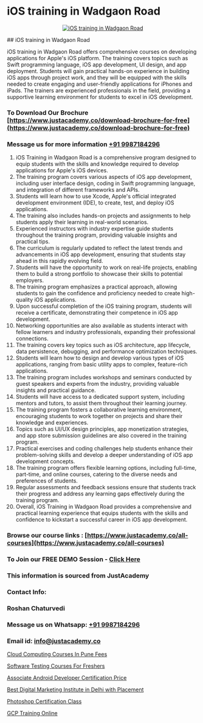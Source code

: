 # iOS training in Wadgaon Road

<p align="center">
  <a href="https://justacademy.co/course-detail/ios-training">
    <img src="https://justacademy.co/storage2/course_image/1676636008_course_image.webp" alt="iOS training in Wadgaon Road">
  </a>
</p>
## iOS training in Wadgaon Road

iOS training in Wadgaon Road offers comprehensive courses on developing applications for Apple's iOS platform. The training covers topics such as Swift programming language, iOS app development, UI design, and app deployment. Students will gain practical hands-on experience in building iOS apps through project work, and they will be equipped with the skills needed to create engaging and user-friendly applications for iPhones and iPads. The trainers are experienced professionals in the field, providing a supportive learning environment for students to excel in iOS development.
### To Download Our Brochure [https://www.justacademy.co/download-brochure-for-free](https://www.justacademy.co/download-brochure-for-free)
### Message us for more information [+91 9987184296](https://api.whatsapp.com/send?phone=919987184296)
1) iOS Training in Wadgaon Road is a comprehensive program designed to equip students with the skills and knowledge required to develop applications for Apple's iOS devices.
2) The training program covers various aspects of iOS app development, including user interface design, coding in Swift programming language, and integration of different frameworks and APIs.
3) Students will learn how to use Xcode, Apple's official integrated development environment (IDE), to create, test, and deploy iOS applications.
4) The training also includes hands-on projects and assignments to help students apply their learning in real-world scenarios.
5) Experienced instructors with industry expertise guide students throughout the training program, providing valuable insights and practical tips.
6) The curriculum is regularly updated to reflect the latest trends and advancements in iOS app development, ensuring that students stay ahead in this rapidly evolving field.
7) Students will have the opportunity to work on real-life projects, enabling them to build a strong portfolio to showcase their skills to potential employers.
8) The training program emphasizes a practical approach, allowing students to gain the confidence and proficiency needed to create high-quality iOS applications.
9) Upon successful completion of the iOS training program, students will receive a certificate, demonstrating their competence in iOS app development.
10) Networking opportunities are also available as students interact with fellow learners and industry professionals, expanding their professional connections.
11) The training covers key topics such as iOS architecture, app lifecycle, data persistence, debugging, and performance optimization techniques.
12) Students will learn how to design and develop various types of iOS applications, ranging from basic utility apps to complex, feature-rich applications.
13) The training program includes workshops and seminars conducted by guest speakers and experts from the industry, providing valuable insights and practical guidance.
14) Students will have access to a dedicated support system, including mentors and tutors, to assist them throughout their learning journey.
15) The training program fosters a collaborative learning environment, encouraging students to work together on projects and share their knowledge and experiences.
16) Topics such as UI/UX design principles, app monetization strategies, and app store submission guidelines are also covered in the training program.
17) Practical exercises and coding challenges help students enhance their problem-solving skills and develop a deeper understanding of iOS app development concepts.
18) The training program offers flexible learning options, including full-time, part-time, and online courses, catering to the diverse needs and preferences of students.
19) Regular assessments and feedback sessions ensure that students track their progress and address any learning gaps effectively during the training program.
20) Overall, iOS Training in Wadgaon Road provides a comprehensive and practical learning experience that equips students with the skills and confidence to kickstart a successful career in iOS app development.

### Browse our course links : [https://www.justacademy.co/all-courses](https://www.justacademy.co/all-courses) 
### To Join our FREE DEMO Session - [Click Here](https://www.justacademy.co/register-for-course-demo)


### This information is sourced from JustAcademy
### Contact Info:
### Roshan Chaturvedi
### Message us on Whatsapp: [+91 9987184296](https://api.whatsapp.com/send?phone=919987184296)
### Email id: [info@justacademy.co](mailto:info@justacademy.co)
                
[Cloud Computing Courses In Pune Fees](https://www.linkedin.com/pulse/cloud-computing-courses-pune-fees-justacademy-berlin-sr83c?trackingId=1E3SMd5MmKy9THa%2Blnhxtg%3D%3D&lipi=urn%3Ali%3Apage%3Ad_flagship3_company_admin%3Bv3waDY%2FCQ%2FumkrzSJz7bNQ%3D%3D)

[Software Testing Courses For Freshers](https://www.linkedin.com/pulse/software-testing-course-freshers-justacademy-pune-hvloc?trackingId=g7tK%2FT0ft5qqw%2B3c%2BG%2B02g%3D%3D&lipi=urn%3Ali%3Apage%3Ad_flagship3_company_admin%3BlnT71xOrSKqY%2FaAG0BEpww%3D%3D)

[Associate Android Developer Certification Price](https://medium.com/@pzade254/associate-android-developer-certification-price-2f38919c9b1e)

[Best Digital Marketing Institute in Delhi with Placement](https://medium.com/@negishivu99/best-digital-marketing-institute-in-delhi-with-placement-fecb78c93fcd)

[Photoshop Certification Class](https://justacademyin.github.io/justacademy/photoshop-certification-class)

[GCP Training Online](https://justacademyin.github.io/justacademy/gcp-training-online)

